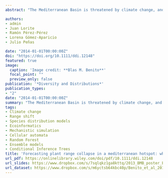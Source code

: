 ```yaml
---
abstract: "The Mediterranean Basin is threatened by climate change, and there is an urgent need for studies to determine the risk of plant range shift and potential extinction. In this study, we simulate potential range shifts of 176 plant species to perform a detailed prognosis of critical range decline and extinction in a transformed mediterranean landscape. Particularly, we seek to answer two pivotal questions: (1) what are the general plant‐extinction patterns we should expect in mediterranean landscapes during the 21st century? and (2) does dispersal ability prevent extinction under climate change?. We gathered information on the dispersal traits of 176 plant species (dispersal vector, average and maximum dispersal distances, shape of the dispersal kernel). We used these data to feed a stochastic dynamic species distribution model (a combination of a cellular automaton with an ensemble of species distribution models) to simulate plant range shift under climate change with realistic dispersal under two different warming scenarios. We compared dispersal and non‐dispersal simulations to assess the influence that climate change and species‐distribution characteristics exert on plant‐extinction patterns. The dispersal simulation showed a lower percentage of extinct (−1%) and quasi‐extinct species (−19%) than did the non‐dispersal simulation. Summer temperatures of 37 °C and 33 °C, respectively, accelerated the critical range decline and extinction rates. The average elevation of the plant populations was the variable with the highest influence on extinction probability. Stochastic dynamic species distribution models proved to be useful when there was lack of data on dispersal distances and population dynamics. Dispersal ability showed minor effectiveness in preventing extinction, but greatly reduced the likelihood of critical range decline for a significant percentage of species."

authors:
- admin
- Juan Lorite
- Ramón Pérez-Pérez
- Lorena Gómez-Aparicio
- Julio Peñas

date: "2014-01-01T00:00:00Z"
doi: "https://doi.org/10.1111/ddi.12148"
featured: true
image:
  caption: 'Image credit: **Blas M. Benito**'
  focal_point: ""
  preview_only: false
publication: '*Diversity and Distributions*'
publication_types:
- "2"
date: "2014-01-01T00:00:00Z"
summary: "The Mediterranean Basin is threatened by climate change, and there is an urgent need for studies to determine the risk of plant range shift and potential extinction. In this study, we simulate potential range shifts of 176 plant species to perform a detailed prognosis of critical range decline and extinction in a transformed mediterranean landscape. Particularly, we seek to answer two pivotal questions: (1) what are the general plant‐extinction patterns we should expect in mediterranean landscapes during the 21st century? and (2) does dispersal ability prevent extinction under climate change?."
tags:
- Climate change
- Range shift
- Species distribution models
- Ecoinformatics
- Mechanistic simulation
- Cellular automata
- Random Forest
- Ensemble models
- Conditional Inference Trees
title: 'Forecasting plant range collapse in a mediterranean hotspot: when dispersal uncertainties matter'
url_pdf: https://onlinelibrary.wiley.com/doi/pdf/10.1111/ddi.12148
url_slides: https://www.dropbox.com/s/7sqlqkz1ga8kttq/2013_BMB_poster_ECOGENES.pdf?dl=1
url_dataset: https://www.dropbox.com/s/m6yctsb64kbc40p/Benito_et_al_2013_Appendix.xls?dl=1
---
```


